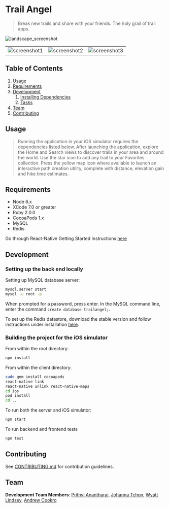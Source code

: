 # Trail Angel

> Break new trails and share with your friends.  The holy grail of trail apps.

![landscape_screenshot](https://res.cloudinary.com/dayskokep/image/upload/v1486753853/iphone6_spacegrey_landscape_eheprh.png)

| | | |
| ------------ | ------------ | ------------ |
| ![screenshot1](http://res.cloudinary.com/dayskokep/image/upload/v1485065345/iphone6plus_gold_portrait_scdijp.png) | ![screenshot2](http://res.cloudinary.com/dayskokep/image/upload/v1485065345/iphone6plus_gold_side2_lpnlqw.png) | ![screenshot3](http://res.cloudinary.com/dayskokep/image/upload/v1485065345/iphone6plus_gold_portrait_1_mcgbij.png) |

## Table of Contents

1. [Usage](#Usage)
1. [Requirements](#requirements)
1. [Development](#development)
    1. [Installing Dependencies](#installing-dependencies)
    1. [Tasks](#tasks)
1. [Team](#team)
1. [Contributing](#contributing)

## Usage

> Running the application in your iOS simulator requires the dependencies listed below.  After launching the application, explore the Home and Search views to discover trails in your area and around the world.  Use the star icon to add any trail to your Favorites collection.  Press the yellow map icon where available to launch an interactive path creation utility, complete with distance, elevation gain and hike time estimates.

## Requirements

- Node 6.x
- XCode 7.0 or greater
- Ruby 2.0.0
- CocoaPods 1.x
- MySQL
- Redis

Go through React-Native Getting Started Instructions [here](https://facebook.github.io/react-native/docs/getting-started.html)

## Development

### Setting up the back end locally

Setting up MySQL database server:

```sh
mysql.server start
mysql -u root -p
```
When prompted for a password, press enter.  In the MySQL command line, enter the command `create database trailangel;`.

To set up the Redis datastore, download the stable version and follow instructions under installation [here](https://redis.io/download).

### Building the project for the iOS simulator

From within the root directory:

```sh
npm install
```

From within the client directory:

```sh
sudo gem install cocoapods
react-native link
react-native unlink react-native-maps
cd ios
pod install
cd ..
```

To run both the server and iOS simulator:

```sh
npm start
```

To run backend and frontend tests
```sh
npm test
```

## Contributing

See [CONTRIBUTING.md](CONTRIBUTING.md) for contribution guidelines.

## Team

__Development Team Members__: [Prithvi Anantharaj](https://github.com/orgs/hrr20-nebula/people/Prithvi-A), [Johanna Tchon](https://github.com/orgs/hrr20-nebula/people/JotheElephant), [Wyatt Lindsey](https://github.com/orgs/hrr20-nebula/people/wyattlindsey), [Andrew Cookro](https://github.com/orgs/hrr20-nebula/people/galaxode)